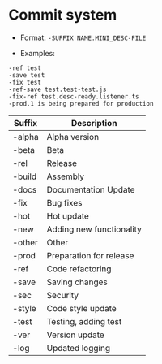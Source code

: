  # Commit system

- Format: `-SUFFIX NAME.MINI_DESC-FILE`

- Examples:
```
-ref test
-save test
-fix test
-ref-save test.test-test.js
-fix-ref test.desc-ready.listener.ts
-prod.1 is being prepared for production
```

| Suffix | Description                        |
| ------ | ---------------------------------- |
| -alpha | Alpha version                      |
| -beta  | Beta                               |
| -rel   | Release                            |
| -build | Assembly                           |
| -docs  | Documentation Update               |
| -fix   | Bug fixes                          |
| -hot   | Hot update                         |
| -new   | Adding new functionality           |
| -other | Other                              |
| -prod  | Preparation for release            |
| -ref   | Code refactoring                   |
| -save  | Saving changes                     |
| -sec   | Security                           |
| -style | Code style update                  |
| -test  | Testing, adding test               |
| -ver   | Version update                     |
| -log   | Updated logging                    |